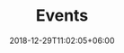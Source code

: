 ---
title: "Events"
date: 2018-12-29T11:02:05+06:00
icon: "ti-calendar"
description: "Lorem ipsum dolor sit amet ipsum dolor sit amet ipsum dolor sit amet"
type : "pages"
language: en
---